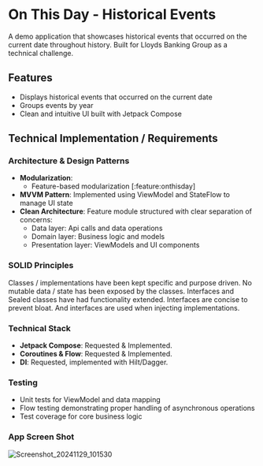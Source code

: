 # On This Day - Historical Events

A demo application that showcases historical events that occurred on the current date throughout history.
Built for Lloyds Banking Group as a technical challenge.

## Features
- Displays historical events that occurred on the current date
- Groups events by year
- Clean and intuitive UI built with Jetpack Compose

## Technical Implementation / Requirements

### Architecture & Design Patterns
- **Modularization**:
    - Feature-based modularization [:feature:onthisday]
- **MVVM Pattern**: Implemented using ViewModel and StateFlow to manage UI state
- **Clean Architecture**: Feature module structured with clear separation of concerns:
    - Data layer: Api calls and data operations
    - Domain layer: Business logic and models
    - Presentation layer: ViewModels and UI components

### SOLID Principles
Classes / implementations have been kept specific and purpose driven. No mutable data / state has been
exposed by the classes. Interfaces and Sealed classes have had functionality extended.
Interfaces are concise to prevent bloat. And interfaces are used when injecting implementations.

### Technical Stack
- **Jetpack Compose**: Requested & Implemented.
- **Coroutines & Flow**: Requested & Implemented.
- **DI**: Requested, implemented with Hilt/Dagger.

### Testing
- Unit tests for ViewModel and data mapping
- Flow testing demonstrating proper handling of asynchronous operations
- Test coverage for core business logic

### App Screen Shot
![Screenshot_20241129_101530](https://github.com/user-attachments/assets/08e160e2-948b-4b31-af9a-09f4d96ff34d)


